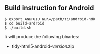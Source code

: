 ## Build instruction for Android ##

```
$ export ANDROID_NDK=/path/to/android-ndk
$ cd build-android
$ ./build.sh
```

It will produce the following binaries:

- tidy-html5-android-*version*.zip
